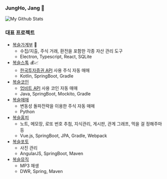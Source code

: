 ### JungHo, Jang 👋

![My Github Stats](https://github-readme-stats.vercel.app/api?username=setvect&show_icons=true)

### 대표 프로젝트
- [복슬가계부](https://github.com/setvect/BokslAccountBook) 📖 
  - 수집/지출, 주식 거래, 환전을 포함한 각종 자산 관리 도구
  - Electron, Typescript, React, SQLite
- [복슬스톡](https://github.com/setvect/BokslStock2) 💰📈
  - [한국투자증권 API](https://apiportal.koreainvestment.com) 사용 주식 자동 매매
  - Kotlin, SpringBoot, Gradle
- [복슬코인](https://github.com/setvect/BokslCoin)
  - [업비트 API](https://docs.upbit.com) 사용 코인 자동 매매
  - Java, SpringBoot, Mockito, Gradle
- [복슬매매](https://github.com/setvect/BokslTrade)
  - 변동성 돌파전략을 이용한 주식 자동 매매
  - Python
- [복슬홈피](https://github.com/setvect/BokslPortal)
  - 노트, 메모장, 로또 번호 추첨, 지식관리, 게시판, 관계 그래프, 먹을 걸 정해주마 등
  - Vue.js, SpringBoot, JPA, Gradle, Webpack
- [복슬포토](https://github.com/setvect/BokslPortal)
  - 사진 관리
  - AngularJS, SpringBoot, Maven
- [복슬뮤직](https://github.com/setvect/BokslMusic)
  - MP3 재생
  - DWR, Spring, Maven

